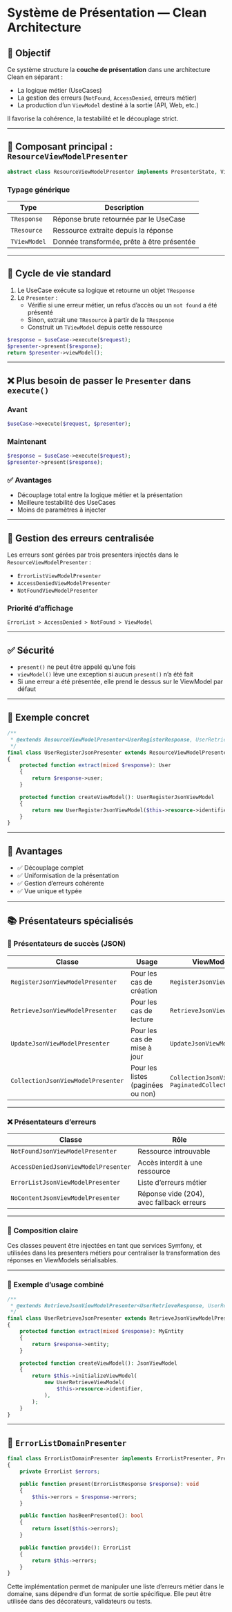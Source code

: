 # Système de Présentation — Clean Architecture

## 🎯 Objectif

Ce système structure la **couche de présentation** dans une architecture Clean en séparant :

- La logique métier (UseCases)
- La gestion des erreurs (`NotFound`, `AccessDenied`, erreurs métier)
- La production d’un `ViewModel` destiné à la sortie (API, Web, etc.)

Il favorise la cohérence, la testabilité et le découplage strict.

---

## 🧩 Composant principal : `ResourceViewModelPresenter`

```php
abstract class ResourceViewModelPresenter implements PresenterState, ViewModelAccess
```

### Typage générique

| Type         | Description                                      |
|--------------|--------------------------------------------------|
| `TResponse`  | Réponse brute retournée par le UseCase           |
| `TResource`  | Ressource extraite depuis la réponse             |
| `TViewModel` | Donnée transformée, prête à être présentée       |

---

## 🔁 Cycle de vie standard

1. Le UseCase exécute sa logique et retourne un objet `TResponse`
2. Le `Presenter` :
   - Vérifie si une erreur métier, un refus d’accès ou un `not found` a été présenté
   - Sinon, extrait une `TResource` à partir de la `TResponse`
   - Construit un `TViewModel` depuis cette ressource

```php
$response = $useCase->execute($request);
$presenter->present($response);
return $presenter->viewModel();
```

---

## ❌ Plus besoin de passer le `Presenter` dans `execute()`

### Avant

```php
$useCase->execute($request, $presenter);
```

### Maintenant

```php
$response = $useCase->execute($request);
$presenter->present($response);
```

### ✅ Avantages

- Découplage total entre la logique métier et la présentation
- Meilleure testabilité des UseCases
- Moins de paramètres à injecter

---

## 🛑 Gestion des erreurs centralisée

Les erreurs sont gérées par trois presenters injectés dans le `ResourceViewModelPresenter` :

- `ErrorListViewModelPresenter`
- `AccessDeniedViewModelPresenter`
- `NotFoundViewModelPresenter`

### Priorité d’affichage

`ErrorList > AccessDenied > NotFound > ViewModel`

---

## ✅ Sécurité

- `present()` ne peut être appelé qu’une fois
- `viewModel()` lève une exception si aucun `present()` n’a été fait
- Si une erreur a été présentée, elle prend le dessus sur le ViewModel par défaut

---

## 🔨 Exemple concret

```php
/**
 * @extends ResourceViewModelPresenter<UserRegisterResponse, UserRetrieve, UserRegisterJsonViewModel>
 */
final class UserRegisterJsonPresenter extends ResourceViewModelPresenter
{
    protected function extract(mixed $response): User
    {
        return $response->user;
    }

    protected function createViewModel(): UserRegisterJsonViewModel
    {
        return new UserRegisterJsonViewModel($this->resource->identifier);
    }
}
```

---

## 🧪 Avantages

- ✅ Découplage complet
- ✅ Uniformisation de la présentation
- ✅ Gestion d’erreurs cohérente
- ✅ Vue unique et typée

---

## 📚 Présentateurs spécialisés

### 🎉 Présentateurs de succès (JSON)

| Classe                            | Usage                       | ViewModel retourné               |
|----------------------------------|-----------------------------|----------------------------------|
| `RegisterJsonViewModelPresenter` | Pour les cas de création    | `RegisterJsonViewModel`         |
| `RetrieveJsonViewModelPresenter` | Pour les cas de lecture     | `RetrieveJsonViewModel`         |
| `UpdateJsonViewModelPresenter`   | Pour les cas de mise à jour | `UpdateJsonViewModel`           |
| `CollectionJsonViewModelPresenter`| Pour les listes (paginées ou non) | `CollectionJsonViewModel` ou `PaginatedCollectionJsonViewModel` |

---

### ❌ Présentateurs d’erreurs

| Classe                               | Rôle                                    |
|-------------------------------------|-----------------------------------------|
| `NotFoundJsonViewModelPresenter`    | Ressource introuvable                   |
| `AccessDeniedJsonViewModelPresenter`| Accès interdit à une ressource          |
| `ErrorListJsonViewModelPresenter`   | Liste d’erreurs métier                  |
| `NoContentJsonViewModelPresenter`   | Réponse vide (204), avec fallback erreurs |

---

### 🧱 Composition claire

Ces classes peuvent être injectées en tant que services Symfony, et utilisées dans les presenters métiers pour centraliser la transformation des réponses en ViewModels sérialisables.

---

### 🔁 Exemple d’usage combiné

```php
/**
 * @extends RetrieveJsonViewModelPresenter<UserRetrieveResponse, UserRetrieve>
 */
final class UserRetrieveJsonPresenter extends RetrieveJsonViewModelPresenter
{
    protected function extract(mixed $response): MyEntity
    {
        return $response->entity;
    }

    protected function createViewModel(): JsonViewModel
    {
        return $this->initializeViewModel(
            new UserRetrieveViewModel(
                $this->resource->identifier,
            ),
        );
    }
}
```

---

## 🧩 `ErrorListDomainPresenter`

```php
final class ErrorListDomainPresenter implements ErrorListPresenter, PresenterState, ErrorListProvider
{
    private ErrorList $errors;

    public function present(ErrorListResponse $response): void
    {
        $this->errors = $response->errors;
    }

    public function hasBeenPresented(): bool
    {
        return isset($this->errors);
    }

    public function provide(): ErrorList
    {
        return $this->errors;
    }
}
```

Cette implémentation permet de manipuler une liste d’erreurs métier dans le domaine, sans dépendre d’un format de sortie spécifique. Elle peut être utilisée dans des décorateurs, validateurs ou tests.
